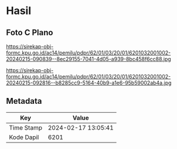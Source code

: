 # Hasil

## Foto C Plano

https://sirekap-obj-formc.kpu.go.id/ac14/pemilu/pdpr/62/01/03/20/01/6201032001002-20240215-090839--8ec29155-7041-4d05-a939-8bc458f6cc88.jpg

https://sirekap-obj-formc.kpu.go.id/ac14/pemilu/pdpr/62/01/03/20/01/6201032001002-20240215-092816--b8285cc9-5164-40b9-a1e6-95b59002ab4a.jpg


## Metadata

| Key        | Value               |
| ---------- | ------------------- |
| Time Stamp | 2024-02-17 13:05:41 |
| Kode Dapil | 6201                |



